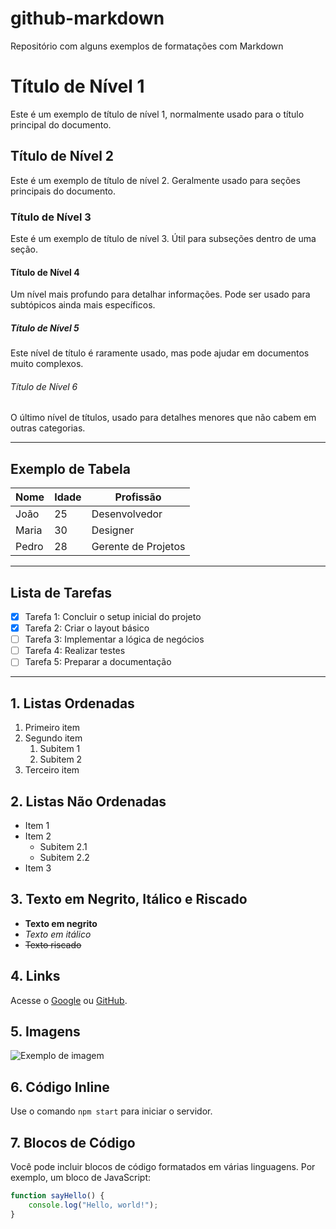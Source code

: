 # github-markdown
Repositório com alguns exemplos de formatações com Markdown

# Título de Nível 1

Este é um exemplo de título de nível 1, normalmente usado para o título principal do documento.

## Título de Nível 2

Este é um exemplo de título de nível 2. Geralmente usado para seções principais do documento.

### Título de Nível 3

Este é um exemplo de título de nível 3. Útil para subseções dentro de uma seção.

#### Título de Nível 4

Um nível mais profundo para detalhar informações. Pode ser usado para subtópicos ainda mais específicos.

##### Título de Nível 5

Este nível de título é raramente usado, mas pode ajudar em documentos muito complexos.

###### Título de Nível 6

O último nível de títulos, usado para detalhes menores que não cabem em outras categorias.

---

## Exemplo de Tabela

| Nome        | Idade | Profissão       |
|-------------|-------|-----------------|
| João        | 25    | Desenvolvedor   |
| Maria       | 30    | Designer        |
| Pedro       | 28    | Gerente de Projetos |

---

## Lista de Tarefas

- [x] Tarefa 1: Concluir o setup inicial do projeto
- [x] Tarefa 2: Criar o layout básico
- [ ] Tarefa 3: Implementar a lógica de negócios
- [ ] Tarefa 4: Realizar testes
- [ ] Tarefa 5: Preparar a documentação

---

## 1. Listas Ordenadas

1. Primeiro item
2. Segundo item
   1. Subitem 1
   2. Subitem 2
3. Terceiro item

## 2. Listas Não Ordenadas

- Item 1
- Item 2
  - Subitem 2.1
  - Subitem 2.2
- Item 3

## 3. Texto em Negrito, Itálico e Riscado

- **Texto em negrito**
- *Texto em itálico*
- ~~Texto riscado~~

## 4. Links

Acesse o [Google](https://www.google.com) ou [GitHub](https://github.com).

## 5. Imagens

![Exemplo de imagem](https://via.placeholder.com/150)

## 6. Código Inline

Use o comando `npm start` para iniciar o servidor.

## 7. Blocos de Código

Você pode incluir blocos de código formatados em várias linguagens. Por exemplo, um bloco de JavaScript:

```javascript
function sayHello() {
    console.log("Hello, world!");
}



